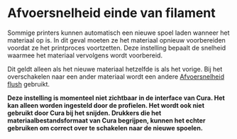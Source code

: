 Afvoersnelheid einde van filament
====
Sommige printers kunnen automatisch een nieuwe spoel laden wanneer het materiaal op is. In dit geval moeten ze het materiaal opnieuw voorbereiden voordat ze het printproces voortzetten. Deze instelling bepaalt de snelheid waarmee het materiaal vervolgens wordt voorbereid.

Dit geldt alleen als het nieuwe materiaal hetzelfde is als het vorige. Bij het overschakelen naar een ander materiaal wordt een andere [Afvoersnelheid flush](material_flush_purge_speed.md) gebruikt.

**Deze instelling is momenteel niet zichtbaar in de interface van Cura. Het kan alleen worden ingesteld door de profielen. Het wordt ook niet gebruikt door Cura bij het snijden. Drukkers die het materiaalbestandsformaat van Cura begrijpen, kunnen het echter gebruiken om correct over te schakelen naar de nieuwe spoelen.**